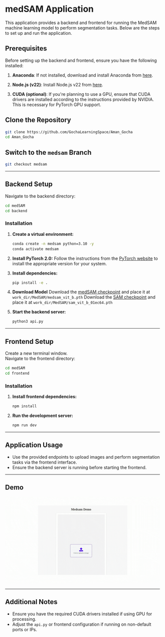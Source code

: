 # medSAM Application

This application provides a backend and frontend for running the MedSAM machine learning model to perform segmentation tasks. Below are the steps to set up and run the application.

## Prerequisites

Before setting up the backend and frontend, ensure you have the following installed:

1. **Anaconda**: If not installed, download and install Anaconda from [here](https://www.anaconda.com/products/individual).
   
2. **Node.js (v22)**: Install Node.js v22 from [here](https://nodejs.org/en/).

3. **CUDA (optional)**: If you're planning to use a GPU, ensure that CUDA drivers are installed according to the instructions provided by NVIDIA. This is necessary for PyTorch GPU support.


## Clone the Repository
```bash
git clone https://github.com/GochaLearningSpace/Aman_Gocha
cd Aman_Gocha
```

## Switch to the `medsam` Branch
```bash
git checkout medsam
```

---

## Backend Setup

Navigate to the backend directory:
```bash
cd medSAM
cd backend
```

### Installation
1. **Create a virtual environment:**
   ```bash
   conda create -n medsam python=3.10 -y
   conda activate medsam
   ```

2. **Install PyTorch 2.0:**
   Follow the instructions from the [PyTorch website](https://pytorch.org/get-started/locally/) to install the appropriate version for your system.

3. **Install dependencies:**
   ```bash
   pip install -e .
   ```
4. **Download Model**
   Download the [medSAM checkpoint](https://drive.google.com/drive/folders/1ETWmi4AiniJeWOt6HAsYgTjYv_fkgzoN?usp=drive_link) and place it at `work_dir/MedSAM/medsam_vit_b.pth`
   Download the [SAM checkpoint](https://dl.fbaipublicfiles.com/segment_anything/sam_vit_b_01ec64.pth) and place it at `work_dir/MedSAM/sam_vit_b_01ec64.pth`

4. **Start the backend server:**
   ```bash
   python3 api.py
   ```

---

## Frontend Setup
Create a new terminal window.  
Navigate to the frontend directory:
```bash
cd medSAM
cd frontend
```

### Installation
1. **Install frontend dependencies:**
   ```bash
   npm install
   ```

2. **Run the development server:**
   ```bash
   npm run dev
   ```

---



## Application Usage
- Use the provided endpoints to upload images and perform segmentation tasks via the frontend interface.
- Ensure the backend server is running before starting the frontend.

---

## Demo
![demo-gif](demo/demo.gif)

---

## Additional Notes
- Ensure you have the required CUDA drivers installed if using GPU for processing.
- Adjust the `api.py` or frontend configuration if running on non-default ports or IPs.

